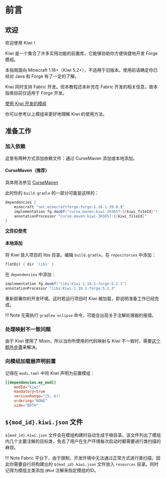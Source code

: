 # 前言

## 欢迎

欢迎使用 Kiwi！

Kiwi 是一个集合了许多实用功能的前置库，它能够协助你方便快捷地开发 Forge 模组。

本指南面向 Minecraft 1.18+（Kiwi 5.2+），不适用于旧版本。使用前请确定你已经对 Java 和 Forge 有了一定的了解。

Kiwi 同时支持 Fabric 开发。但本教程还未补充在 Fabric 开发的相关信息，故本指南目前仅适用于 Forge 开发。

[使用 Kiwi 开发的模组](https://www.curseforge.com/minecraft/mc-mods/kiwi/relations/dependents?filter-related-dependents=3)

你可以参考以上模组来更好地理解 Kiwi 的使用方法。

## 准备工作

### 加入依赖

这里有两种方式添加依赖文件：通过 CurseMaven 添加或本地添加。

#### CurseMaven（推荐）

具体用法参见 [CurseMaven](https://www.cursemaven.com/)

此时你的 `build.gradle` 的一部分可能是这样的：

```groovy
dependencies {
	minecraft "net.minecraftforge:forge:1.18.1-39.0.9"
	implementation fg.deobf("curse.maven:kiwi-303657:${kiwi_fileId}")
    annotationProcessor "curse.maven:kiwi-303657:${kiwi_fileId}"
}
```

[**文件ID参考**](https://www.curseforge.com/minecraft/mc-mods/kiwi/files/all)

#### 本地添加

将 Kiwi 放入项目的 libs 目录。编辑 `build.gradle`，在 `repositories` 中添加：

```groovy
flatDir { dir 'libs' }
```

在 `dependencies` 中添加：

```groovy
implementation fg.deobf("libs:Kiwi-1.18.1-forge:5.2.3")
annotationProcessor "libs:Kiwi-1.18.1-forge:5.2.3"
```

重新部署你的开发环境。这时若运行项目时 Kiwi 被加载，即说明准备工作已经完成。

!!! Note
	无需执行 `gradlew eclipse` 命令，可能会出现关于注解处理器的报错。

### 处理映射不一致问题

由于 Kiwi 使用了 Mixin，所以当你所使用的代码映射与 Kiwi 不一致时，需要[这个额外步骤](https://github.com/SpongePowered/Mixin/issues/462#issuecomment-791370319)来解决。

### 向模组加载器声明前置

记得在 `mods.toml` 中将 Kiwi 声明为前置模组：

```toml
[[dependencies.my_mod]]
    modId="kiwi"
    mandatory=true
    versionRange="[5, 6)"
    ordering="NONE"
    side="BOTH"
```

## `${mod_id}.kiwi.json` 文件

`${mod_id}.kiwi.json` 文件会在模组构建时自动生成于根目录。该文件列出了模组内几个主要注解的目标类，免去了用户在生产环境每次启动时都需要进行类扫描的麻烦。

!!! Note
	Fabric 平台下，由于限制，开发环境中无法通过正常方式进行类扫描，因此你需要自行将构建出的 `${mod_id}.kiwi.json` 文件放入 `resources` 目录。同时记得为模组主类添加 `@Mod` 注解来指定模组的ID。